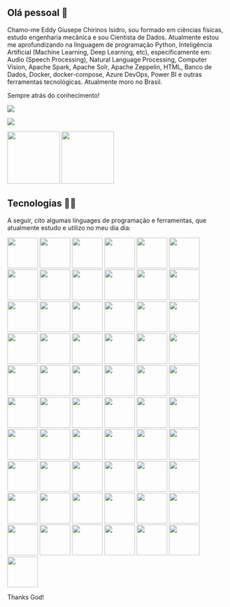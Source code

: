 ## Olá pessoal 👋

Chamo-me Eddy Giusepe Chirinos Isidro, sou formado em ciências físicas, estudo engenharia mecânica e sou Cientista de Dados. Atualmente estou me aprofundizando na linguagem de programação Python, Inteligência Artificial (Machine Learning, Deep Learning, etc), especificamente em: Audio (Speech Processing), Natural Language Processing, Computer Vision, Apache Spark, Apache Solr, Apache Zeppelin, HTML, Banco de Dados, Docker, docker-compose, Azure DevOps, Power BI e outras ferramentas tecnológicas. Atualmente moro no Brasil.

Sempre atrás do conhecimento!



<div>
<a href="https://www.linkedin.com/in/eddy-giusepe-chirinos-isidro-85a43a42/"><img src="https://img.shields.io/badge/LinkedIn-0077B5?style=for-the-badge&logo=linkedin&logoColor=white" target="_blank"></a>
  
<a href=""><img src="https://img.shields.io/badge/Gmail-D14836?style=for-the-badge&logo=gmail&logoColor=white"></a>
</div>

<div>
<img height= "120em" src="https://github-readme-stats.vercel.app/api?username=EddyGiusepe&theme=dark&show_icons=true"/>
<img height= "120em" src="https://github-readme-stats.vercel.app/api/top-langs/?username=EddyGiusepe&layout=compact&theme=dark&show_icons=true"/>
</div>








## Tecnologias 🧑‍💻

A seguir, cito algumas linguages de programação e ferramentas, que atualmente estudo e utilizo no meu dia dia:

<div>
<img height= "70em" src="https://user-images.githubusercontent.com/69597971/133537307-25a5250c-436d-40e6-b005-5032a6c7c6ef.png"/>
<img height= "70em" src="https://user-images.githubusercontent.com/69597971/155856072-7982f656-12d8-40b4-bd69-89c7663ddf82.png"/> 
<img height= "70em" src="https://user-images.githubusercontent.com/69597971/155856153-b02df796-a26c-4c8e-a623-a2c32a30e382.png"/> 
<img height= "70em" src="https://user-images.githubusercontent.com/69597971/133537399-9fdefce0-b5ff-4075-9fdc-c1c46d3d8107.png"/>
<img height= "70em" src="https://user-images.githubusercontent.com/69597971/149045591-5cb5adb9-9ae4-4cc7-a5ed-4a224da3af8e.png"/>   
<img height= "70em" src="https://user-images.githubusercontent.com/69597971/133843297-25c41735-e219-460d-b8cb-24e2e5146bb5.png"/>  
<img height= "70em" src="https://user-images.githubusercontent.com/69597971/133537425-67283b6d-d9c4-4e8c-a554-b1e52c1f8dc1.png"/>
<img height= "70em" src="https://user-images.githubusercontent.com/69597971/133537584-a01d6e56-cd01-4918-8000-c574a5533174.png"/>
<img height= "70em" src="https://user-images.githubusercontent.com/69597971/133537501-7363691c-d14b-4cc9-a632-6c5fa03cdfb4.png"/>
<img height= "70em" src="https://user-images.githubusercontent.com/69597971/133844399-77b4f739-1f44-433a-b0bd-cb8fdc6cb050.png"/>
<img height= "70em" src="https://user-images.githubusercontent.com/69597971/133537949-3a5047c2-cebd-473e-ae68-e84a2d6d4a3a.png"/>
<img height= "70em" src="https://user-images.githubusercontent.com/69597971/133844003-d1fa4990-f944-4e4e-99e6-bf633bee0bfa.png"/>
<img height= "70em" src="https://user-images.githubusercontent.com/69597971/138006062-a45784cd-9992-4d42-9638-a6c03702a713.png"/>
<img height= "70em" src="https://user-images.githubusercontent.com/69597971/138011953-33abf94a-a550-46c3-b37e-16ecb05d37b4.png"/>
<img height= "70em" src="https://user-images.githubusercontent.com/69597971/138011882-ffa895e8-52fe-415b-acde-dc8bd6a50561.png"/>
<img height= "70em" src="https://user-images.githubusercontent.com/69597971/138012072-c1e6286d-e73b-4e7d-8ea2-ee11570d0f88.png"/>
<img height= "70em" src="https://user-images.githubusercontent.com/69597971/138012170-c35ace9a-2c2a-416d-9d35-37bc6b606392.png"/>
<img height= "70em" src="https://user-images.githubusercontent.com/69597971/138012383-2b7fde9a-c521-422f-bd8f-e30457e29acf.png"/>  
<img height= "70em" src="https://user-images.githubusercontent.com/69597971/138012665-e87507e6-25bc-4889-89d9-2d4a2ad9a460.png"/>   
<img height= "70em" src="https://user-images.githubusercontent.com/69597971/139509264-c447cf97-eb31-4d57-8533-72ad3c957e2d.png"/>
<img height= "70em" src="https://user-images.githubusercontent.com/69597971/149046034-f804e256-2fc5-4251-8c69-37c9cbf5d23e.png"/>  
<img height= "70em" src="https://user-images.githubusercontent.com/69597971/139509784-5c81b7af-c478-4f34-950c-c00c56dd3d77.png"/>
<img height= "70em" src="https://user-images.githubusercontent.com/69597971/146683888-734efa3e-7871-4dd6-b267-35ae152f10ff.png"/>
<img height= "70em" src="https://user-images.githubusercontent.com/69597971/146683849-a4d389b1-d0c1-4d28-abe7-7772685ffca4.png"/> 
<img height= "70em" src="https://user-images.githubusercontent.com/69597971/146684311-64abd62f-af29-40a2-94b1-8d1a0be8d66a.png"/>
<img height= "70em" src="https://user-images.githubusercontent.com/69597971/149606867-1b0abbd2-23fa-44cc-845c-7579b2d3e50a.png"/>
<img height= "70em" src="https://user-images.githubusercontent.com/69597971/147183663-fa7787a6-d975-4496-9d5d-0417812819ad.png"/>
<img height= "70em" src="https://user-images.githubusercontent.com/69597971/147840892-2778bdfb-f985-4e6b-b0c8-b6f548f39ac9.png"/> 
<img height= "70em" src="https://user-images.githubusercontent.com/69597971/146684434-ed67b851-4fe1-4f7c-8c14-bbb144a860e7.png"/> 
<img height= "70em" src="https://user-images.githubusercontent.com/69597971/149045777-a22912e1-d4c1-40e6-a0af-12b307c96f31.png"/>  
<img height= "70em" src="https://user-images.githubusercontent.com/69597971/148615574-e27afc36-fee7-48e4-a959-c4fe1cec8bb1.png"/> 
<img height= "70em" src="https://user-images.githubusercontent.com/69597971/156244456-46c0d86e-e7e0-4b9d-a55a-4914e5aea8ff.png"/>
<img height= "70em" src="https://user-images.githubusercontent.com/69597971/163519493-c09aa51e-9500-471a-bd87-3fbc11984123.png"/>  
<img height= "70em" src="https://user-images.githubusercontent.com/69597971/164955852-e62f8bd5-16c9-45a1-809f-cc5b3b30b43f.png"/>
<img height= "70em" src="https://user-images.githubusercontent.com/69597971/167234347-13588550-2adf-4544-b644-776b5bcb3a2e.png"/>  
<img height= "70em" src="https://user-images.githubusercontent.com/69597971/236711201-3cfb9cda-0930-4a87-9d82-da100d427410.png"/>
<img height= "70em" src="https://user-images.githubusercontent.com/69597971/170397903-757ba6ea-fd33-41c5-baf1-e5431a1e76fb.png"/>
<img height= "70em" src="https://user-images.githubusercontent.com/69597971/170398730-316ba6d4-1283-490e-9880-51683118b52b.png"/> 
<img height= "70em" src="https://user-images.githubusercontent.com/69597971/170400061-21c4b25c-0354-447d-8c94-6f8ef9d775cd.png"/> 
<img height= "70em" src="https://user-images.githubusercontent.com/69597971/177463707-03815f47-a231-4c49-8d91-696353164d75.png"/>   
<img height= "70em" src="https://user-images.githubusercontent.com/69597971/184520935-3e0c4a0e-a623-4c12-9de5-a65cc7d0d717.png"/>
<img height= "70em" src="https://user-images.githubusercontent.com/69597971/185290576-b4c484bc-64aa-431b-94e9-8843a074fc35.png"/>
<img height= "70em" src="https://user-images.githubusercontent.com/69597971/194786804-5499a96a-d5ec-415f-8564-d326e9b6c919.png"/>
<img height= "70em" src="https://user-images.githubusercontent.com/69597971/194878608-1f37bb63-175d-47f6-9afa-bd85114a78aa.png"/>
<img height= "70em" src="https://user-images.githubusercontent.com/69597971/195969956-a17f8680-bf51-4447-b30d-17348c1a836b.png"/>
<img height= "70em" src="https://user-images.githubusercontent.com/69597971/200149664-370d8d13-f3d2-48c2-a983-b286779df566.png"/>

<img height= "70em" src="https://user-images.githubusercontent.com/69597971/227663998-922f98bb-fe35-4063-b8ec-b75a28c398dc.png"/>
<img height= "70em" src="https://user-images.githubusercontent.com/69597971/227664428-8c875f21-52b5-4810-8ce7-e858db063116.png"/>  
<img height= "70em" src="https://github.com/EddyGiusepe/EddyGiusepe/assets/69597971/7072b5e5-4109-4713-8ee5-cec397dc29c9"/>  
<img height= "70em" src="https://github.com/EddyGiusepe/EddyGiusepe/assets/69597971/f8bdb296-794a-4391-a3c4-e3c9a149ccb5"/>  
<img height= "70em" src="https://github.com/EddyGiusepe/EddyGiusepe/assets/69597971/0a132db4-04f1-477e-8fdd-3bab2c6d2560"/>
<img height= "70em" src="https://qdrant.tech/images/previews/social-preview-G.png"/>
<img height= "70em" src="https://miro.medium.com/v2/resize:fit:618/1*BFZd_99yhSUaaosdkrWdEA.png"/>
<img height= "70em" src="https://cdn.hashnode.com/res/hashnode/image/upload/v1687175084655/26a6b53f-e582-41c7-8504-b2e4d3a4691e.png"/>
<img height= "70em" src="https://github.com/EddyGiusepe/EddyGiusepe/assets/69597971/497bf7f6-b609-4b40-abc8-87c6c002421e"/>  
<img height= "70em" src="https://github.com/EddyGiusepe/EddyGiusepe/assets/69597971/8e7e2e09-03e2-4357-9aca-ec2f989b257a"/>
<img height= "70em" src="https://github.com/EddyGiusepe/EddyGiusepe/assets/69597971/f780e018-9b27-478e-abde-eb65f2eb09a9"/>
<img height= "70em" src="https://github.com/EddyGiusepe/EddyGiusepe/assets/69597971/2250761c-00dc-4e32-8396-fc60ae6c20d6"/>
<img height= "70em" src="https://github.com/EddyGiusepe/EddyGiusepe/assets/69597971/885e4dd5-53f1-4207-b81c-3b5be7b317af"/>
<img height= "70em" src="https://github.com/EddyGiusepe/EddyGiusepe/assets/69597971/c6572d6a-4165-4363-a4a0-ee2416aaacc0"/>
<img height= "70em" src="https://github.com/EddyGiusepe/EddyGiusepe/assets/69597971/65ed2ba3-71b0-4c0a-a2f4-947481bb8b45"/>
</div>







Thanks God!
